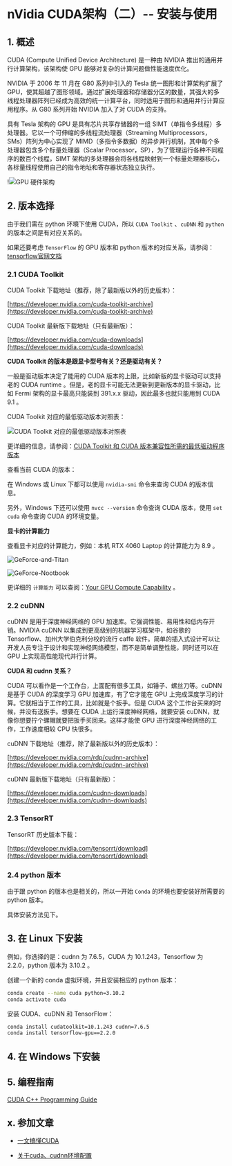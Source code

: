 # nVidia CUDA架构（二）-- 安装与使用

## 1. 概述

CUDA (Compute Unified Device Architecture) 是一种由 NVIDIA 推出的通用并行计算架构，该架构使 GPU 能够对复杂的计算问题做性能速度优化。

NVIDIA 于 2006 年 11 月在 G80 系列中引入的 Tesla 统一图形和计算架构扩展了 GPU，使其超越了图形领域。通过扩展处理器和存储器分区的数量，其强大的多线程处理器阵列已经成为高效的统一计算平台，同时适用于图形和通用并行计算应用程序。从 G80 系列开始 NVIDIA 加入了对 CUDA 的支持。

具有 Tesla 架构的 GPU 是具有芯片共享存储器的一组 SIMT（单指令多线程）多处理器。它以一个可伸缩的多线程流处理器（Streaming Multiprocessors，SMs）阵列为中心实现了 MIMD（多指令多数据）的异步并行机制，其中每个多处理器包含多个标量处理器（Scalar Processor，SP），为了管理运行各种不同程序的数百个线程，SIMT 架构的多处理器会将各线程映射到一个标量处理器核心，各标量线程使用自己的指令地址和寄存器状态独立执行。

!![GPU 硬件架构](./images/GPU-hardware-structure.png)

## 2. 版本选择

由于我们需在 python 环境下使用 CUDA，所以 `CUDA Toolkit` 、`cuDNN` 和 `python` 的版本之间是有对应关系的。

如果还要考虑 `TensorFlow` 的 GPU 版本和 python 版本的对应关系，请参阅：[tensorflow官网文档](https://tensorflow.google.cn/install/source_windows?hl=zh-cn#gpu)

### 2.1 CUDA Toolkit

CUDA Toolkit 下载地址（推荐，除了最新版以外的历史版本）：

[https://developer.nvidia.com/cuda-toolkit-archive](https://developer.nvidia.com/cuda-toolkit-archive)

CUDA Toolkit 最新版下载地址（只有最新版）：

[https://developer.nvidia.com/cuda-downloads](https://developer.nvidia.com/cuda-downloads)

**CUDA Toolkit 的版本是跟显卡型号有关？还是驱动有关？**

一般是驱动版本决定了能用的 CUDA 版本的上限，比如新版的显卡驱动可以支持老的 CUDA runtime 。但是，老的显卡可能无法更新到更新版本的显卡驱动，比如 Fermi 架构的显卡最高只能装到 391.x.x 驱动，因此最多也就只能用到 CUDA 9.1 。

CUDA Toolkit 对应的最低驱动版本对照表：

![CUDA Toolkit 对应的最低驱动版本对照表](./images/CUDA-Minimum-Required-Driver.png)

更详细的信息，请参阅：[CUDA Toolkit 和 CUDA 版本兼容性所需的最低驱动程序版本](https://docs.nvidia.com/cuda/cuda-toolkit-release-notes/index.html)

查看当前 CUDA 的版本：

在 Windows 或 Linux 下都可以使用 `nvidia-smi` 命令来查询 CUDA 的版本信息。

另外，Windows 下还可以使用 `nvcc --version` 命令查询 CUDA 版本，使用 `set cuda` 命令查询 CUDA 的环境变量。

**显卡的计算能力**

查看显卡对应的计算能力，例如：本机 RTX 4060 Laptop 的计算能力为 8.9 。

![GeForce-and-Titan](./images/GeForce-and-Titan.png)

![GeForce-Nootbook](./images/GeForce-Nootbook.png)

更详细的 `计算能力` 可以查阅：[Your GPU Compute Capability](https://developer.nvidia.com/cuda-gpus) 。

### 2.2 cuDNN

cuDNN 是用于深度神经网络的 GPU 加速库。它强调性能、易用性和低内存开销。NVIDIA cuDNN 以集成到更高级别的机器学习框架中，如谷歌的 Tensorflow、加州大学伯克利分校的流行 caffe 软件。简单的插入式设计可以让开发人员专注于设计和实现神经网络模型，而不是简单调整性能，同时还可以在 GPU 上实现高性能现代并行计算。

**CUDA 和 cudnn 关系？**

CUDA 可以看作是一个工作台，上面配有很多工具，如锤子、螺丝刀等。cuDNN 是基于 CUDA 的深度学习 GPU 加速库，有了它才能在 GPU 上完成深度学习的计算。它就相当于工作的工具，比如就是个扳手。但是 CUDA 这个工作台买来的时候，并没有送扳手。想要在 CUDA 上运行深度神经网络，就要安装 cuDNN，就像你想要拧个螺帽就要把扳手买回来。这样才能使 GPU 进行深度神经网络的工作，工作速度相较 CPU 快很多。

cuDNN 下载地址（推荐，除了最新版以外的历史版本）：

[https://developer.nvidia.com/rdp/cudnn-archive](https://developer.nvidia.com/rdp/cudnn-archive)

cuDNN 最新版下载地址（只有最新版）：

[https://developer.nvidia.com/cudnn-downloads](https://developer.nvidia.com/cudnn-downloads)

### 2.3 TensorRT

TensorRT 历史版本下载：

[https://developer.nvidia.com/tensorrt/download](https://developer.nvidia.com/tensorrt/download)

### 2.4 python 版本

由于跟 python 的版本也是相关的，所以一开始 `Conda` 的环境也要安装好所需要的 python 版本。

具体安装方法见下。

## 3. 在 Linux 下安装

例如，你选择的是：cudnn 为 7.6.5，CUDA 为 10.1.243，Tensorflow 为 2.2.0，python 版本为 3.10.2 。

创建一个新的 conda 虚拟环境，并且安装相应的 python 版本：

```bash
conda create --name cuda python=3.10.2
conda activate cuda
```

安装 CUDA、cuDNN 和 TensorFlow：

```bash
conda install cudatoolkit=10.1.243 cudnn=7.6.5
conda install tensorflow-gpu==2.2.0
```

## 4. 在 Windows 下安装

## 5. 编程指南

[CUDA C++ Programming Guide](https://docs.nvidia.com/cuda/cuda-c-programming-guide/index.html)

## x. 参加文章

- [一文搞懂CUDA](https://blog.csdn.net/qq_40647372/article/details/135213452)

- [关于cuda、cudnn环境配置](https://blog.csdn.net/weixin_47166887/article/details/124457997)
